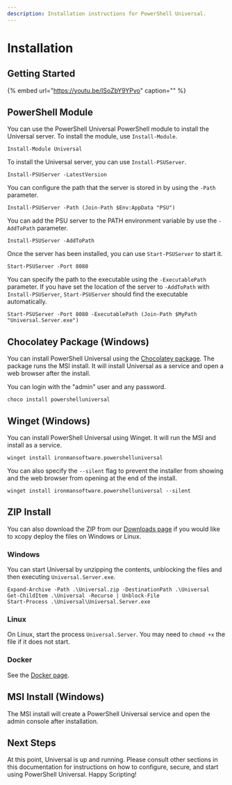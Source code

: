 ```yaml
---
description: Installation instructions for PowerShell Universal.
---
```


# Installation

## Getting Started

{% embed url="https://youtu.be/ISoZbY9YPvo" caption="" %}

## PowerShell Module

You can use the PowerShell Universal PowerShell module to install the Universal server. To install the module, use `Install-Module`.

```text
Install-Module Universal
```

To install the Universal server, you can use `Install-PSUServer`.

```text
Install-PSUServer -LatestVersion
```

You can configure the path that the server is stored in by using the `-Path` parameter.

```text
Install-PSUServer -Path (Join-Path $Env:AppData "PSU")
```

You can add the PSU server to the PATH environment variable by use the `-AddToPath` parameter.

```text
Install-PSUServer -AddToPath
```

Once the server has been installed, you can use `Start-PSUServer` to start it.

```text
Start-PSUServer -Port 8080
```

You can specify the path to the executable using the `-ExecutablePath` parameter. If you have set the location of the server to `-AddToPath` with `Install-PSUServer`, `Start-PSUServer` should find the executable automatically.

```text
Start-PSUServer -Port 8080 -ExecutablePath (Join-Path $MyPath "Universal.Server.exe")
```

## Chocolatey Package \(Windows\)

You can install PowerShell Universal using the [Chocolatey package](https://chocolatey.org/packages/powershelluniversal). The package runs the MSI install. It will install Universal as a service and open a web browser after the install.

You can login with the "admin" user and any password.

```text
choco install powershelluniversal
```

## Winget \(Windows\)

You can install PowerShell Universal using Winget. It will run the MSI and install as a service.

```text
winget install ironmansoftware.powershelluniversal
```

You can also specify the `--silent` flag to prevent the installer from showing and the web browser from opening at the end of the install.

```text
winget install ironmansoftware.powershelluniversal --silent
```

## ZIP Install

You can also download the ZIP from our [Downloads page](https://ironmansoftware.com/downloads/) if you would like to xcopy deploy the files on Windows or Linux.

### Windows

You can start Universal by unzipping the contents, unblocking the files and then executing `Universal.Server.exe`.

```text
Expand-Archive -Path .\Universal.zip -DestinationPath .\Universal
Get-ChildItem .\Universal -Recurse | Unblock-File
Start-Process .\Universal\Universal.Server.exe
```

### Linux

On Linux, start the process `Universal.Server`. You may need to `chmod +x` the file if it does not start.

### Docker

See the [Docker page](docker.md#installation).

## MSI Install \(Windows\)

The MSI install will create a PowerShell Universal service and open the admin console after installation.

## Next Steps

At this point, Universal is up and running. Please consult other sections in this documentation for instructions on how to configure, secure, and start using PowerShell Universal. Happy Scripting!

